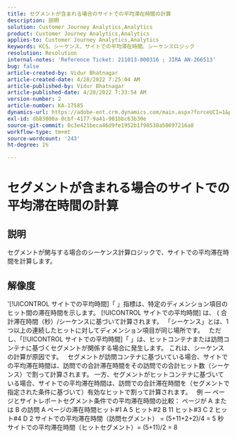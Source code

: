 ```yaml
---
title: セグメントが含まれる場合のサイトでの平均滞在時間の計算
description: 説明
solution: Customer Journey Analytics,Analytics
product: Customer Journey Analytics,Analytics
applies-to: Customer Journey Analytics,Analytics
keywords: KCS、シーケンス、サイトでの平均滞在時間、シーケンスロジック
resolution: Resolution
internal-notes: 'Reference Ticket: 211013-000316 ; JIRA AN-266513'
bug: false
article-created-by: Vidur Bhatnagar
article-created-date: 4/28/2022 7:25:04 AM
article-published-by: Vidur Bhatnagar
article-published-date: 4/28/2022 7:33:54 AM
version-number: 2
article-number: KA-17585
dynamics-url: https://adobe-ent.crm.dynamics.com/main.aspx?forceUCI=1&pagetype=entityrecord&etn=knowledgearticle&id=5e824c51-c4c6-ec11-a7b6-0022480a1d64
exl-id: db83000a-0cbf-4177-9a41-981bbc63b30e
source-git-commit: 0c3e421beca46d9fe1952b1f98538a50697216a0
workflow-type: tm+mt
source-wordcount: '243'
ht-degree: 1%

---
```


# セグメントが含まれる場合のサイトでの平均滞在時間の計算

## 説明

セグメントが関与する場合のシーケンス計算ロジックで、サイトでの平均滞在時間を計算します。 

## 解像度


&#39;[!UICONTROL サイトでの平均時間]「 」指標は、特定のディメンション項目のヒット間の滞在時間を示します。 [!UICONTROL サイトでの平均時間] は、 ( 合計滞在時間（秒）/シーケンスに基づいて計算されます。 「シーケンス」とは、1 つ以上の連続したヒットに対してディメンション項目が同じ場所です。
 
ただし、「[!UICONTROL サイトでの平均時間]「 」は、ヒットコンテナまたは訪問コンテナに基づくセグメントが関係する場合に発生します。 これは、シーケンスの計算が原因です。
 
セグメントが訪問コンテナに基づいている場合、サイトでの平均滞在時間は、訪問での合計滞在時間をその訪問での合計ヒット数（シーケンス）で割って計算されます。
一方、セグメントがヒットコンテナに基づいている場合、サイトでの平均滞在時間は、訪問での合計滞在時間を（セグメントで指定された条件に基づいて）有効なヒットで割って計算されます。
 
例 — ページとサイトレポートセグメント条件での平均滞在時間の比較： ページが A または B の訪問 A ページの滞在時間ヒット#1 A 5 ヒット#2 B 11 ヒット#3 C 2 ヒット#4 D 2 サイトでの平均滞在時間（訪問セグメント） = (5+11+2+2)/4 = 5 秒サイトでの平均滞在時間（ヒットセグメント）= (5+11)/2 = 8
